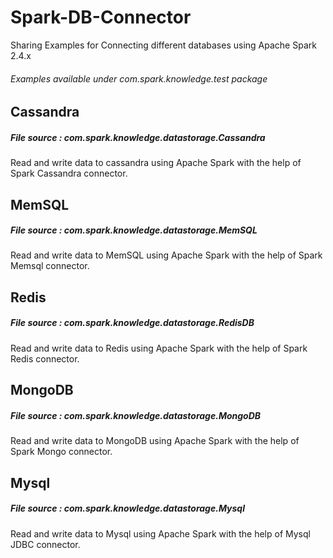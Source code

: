 # Spark-DB-Connector

Sharing Examples for Connecting different databases using Apache Spark 2.4.x

###### Examples available under com.spark.knowledge.test package

## Cassandra
##### File source : com.spark.knowledge.datastorage.Cassandra

Read and write data to cassandra using Apache Spark with the help of Spark Cassandra connector.

## MemSQL
##### File source : com.spark.knowledge.datastorage.MemSQL

Read and write data to MemSQL using Apache Spark with the help of Spark Memsql connector.

## Redis
##### File source : com.spark.knowledge.datastorage.RedisDB

Read and write data to Redis using Apache Spark with the help of Spark Redis connector.

## MongoDB
##### File source : com.spark.knowledge.datastorage.MongoDB

Read and write data to MongoDB using Apache Spark with the help of Spark Mongo connector.


## Mysql
##### File source : com.spark.knowledge.datastorage.Mysql

Read and write data to Mysql using Apache Spark with the help of Mysql JDBC connector.

